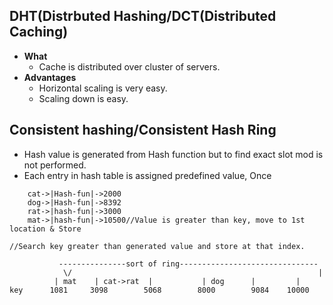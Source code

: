 ## DHT(Distrbuted Hashing/DCT(Distributed Caching)
- **What**
  - Cache is distributed over cluster of servers.
- **Advantages**
  - Horizontal scaling is very easy.
  - Scaling down is easy.
  
## Consistent hashing/Consistent Hash Ring

- Hash value is generated from Hash function but to find exact slot mod is not performed. 
- Each entry in hash table is assigned predefined value, Once 
```
    cat->|Hash-fun|->2000        
    dog->|Hash-fun|->8392        
    rat->|hash-fun|->3000    
    mat->|hash-fun|->10500//Value is greater than key, move to 1st location & Store
    
//Search key greater than generated value and store at that index.

           ---------------sort of ring-------------------------------
            \/                                                       |
          | mat    | cat->rat  |           | dog      |         | 
key      1081     3098        5068        8000        9084    10000
```
